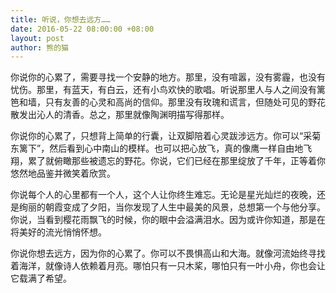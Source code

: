 ```yaml
---
title: 听说，你想去远方……
date: 2016-05-22 08:00:00 +08:00
layout: post
author: 熊的猫
---
```


你说你的心累了，需要寻找一个安静的地方。那里，没有喧嚣，没有雾霾，也没有忧伤。那里，有蓝天，有白云，还有小鸟欢快的歌唱。听说那里人与人之间没有篱笆和墙，只有友善的心灵和高尚的信仰。那里没有玫瑰和谎言，但随处可见的野花散发出沁人的清香。总之，那里就像陶渊明描写得那样。

你说你的心累了，只想背上简单的行囊，让双脚陪着心灵跋涉远方。你可以“采菊东篱下”，然后看到心中南山的模样。也可以把心放飞，真的像鹰一样自由地飞翔，累了就俯瞰那些被遗忘的野花。你说，它们已经在那里绽放了千年，正等着你悠然地品鉴并微笑着欣赏。

你说每个人的心里都有一个人，这个人让你终生难忘。无论是星光灿烂的夜晚，还是绚丽的朝霞变成了夕阳，当你发现了人生中最美的风景，总想第一个与他分享。你说，当看到樱花雨飘飞的时候，你的眼中会溢满泪水。因为或许你知道，那是在将美好的流光悄悄怀想。

你说你想去远方，因为你的心累了。你可以不畏惧高山和大海。就像河流始终寻找着海洋，就像诗人依赖着月亮。哪怕只有一只木桨，哪怕只有一叶小舟，你也会让它载满了希望。